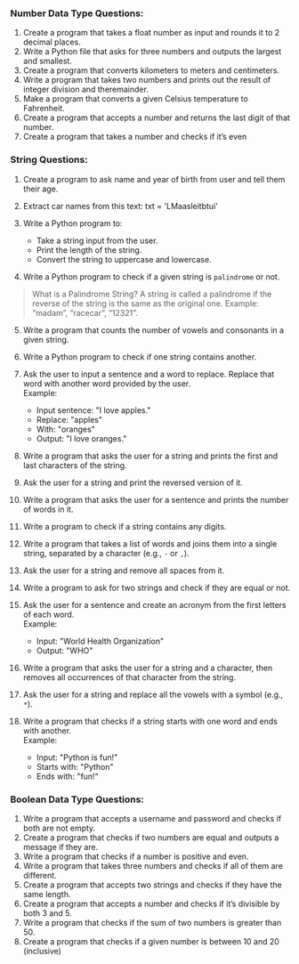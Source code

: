 ### Number Data Type Questions:

1. Create a program that takes a float number as input and rounds it to 2 decimal places.
2. Write a Python file that asks for three numbers and outputs the largest and smallest.
3. Create a program that converts kilometers to meters and centimeters.
4. Write a program that takes two numbers and prints out the result of integer division and theremainder.
5. Make a program that converts a given Celsius temperature to Fahrenheit.
6. Create a program that accepts a number and returns the last digit of that number.
7. Create a program that takes a number and checks if it’s even

### String Questions:

1. Create a program to ask name and year of birth from user and tell them their age.

2. Extract car names from this text:
txt = 'LMaasleitbtui'

3. Write a Python program to:
   - Take a string input from the user.
   - Print the length of the string.
   - Convert the string to uppercase and lowercase.

4. Write a Python program to check if a given string is `palindrome` or not.

> What is a Palindrome String? A string is called a palindrome if the reverse of the string is the same as the original one. Example: “madam”, “racecar”, “12321”.

5. Write a program that counts the number of vowels and consonants in a given string.

6. Write a Python program to check if one string contains another.

7. Ask the user to input a sentence and a word to replace. Replace that word with another word provided by the user.  
Example:  
   - Input sentence: "I love apples."  
   - Replace: "apples"  
   - With: "oranges"  
   - Output: "I love oranges."

8. Write a program that asks the user for a string and prints the first and last characters of the string.  

9. Ask the user for a string and print the reversed version of it.

10. Write a program that asks the user for a sentence and prints the number of words in it.  

11. Write a program to check if a string contains any digits.  


12. Write a program that takes a list of words and joins them into a single string, separated by a character (e.g., `-` or `,`).  

13. Ask the user for a string and remove all spaces from it.  

14. Write a program to ask for two strings and check if they are equal or not.  

15. Ask the user for a sentence and create an acronym from the first letters of each word.  
    Example:  
    - Input: "World Health Organization"  
    - Output: "WHO"  

16. Write a program that asks the user for a string and a character, then removes all occurrences of that character from the string.  

17. Ask the user for a string and replace all the vowels with a symbol (e.g., `*`).  

18. Write a program that checks if a string starts with one word and ends with another.  
    Example:  
    - Input: "Python is fun!"  
    - Starts with: "Python"  
    - Ends with: "fun!"  


### Boolean Data Type Questions:
1. Write a program that accepts a username and password and checks if both are not empty.
2. Create a program that checks if two numbers are equal and outputs a message if they are.
3. Write a program that checks if a number is positive and even.
4. Write a program that takes three numbers and checks if all of them are different.
5. Create a program that accepts two strings and checks if they have the same length.
6. Create a program that accepts a number and checks if it’s divisible by both 3 and 5.
7. Write a program that checks if the sum of two numbers is greater than 50.
8. Create a program that checks if a given number is between 10 and 20 (inclusive)